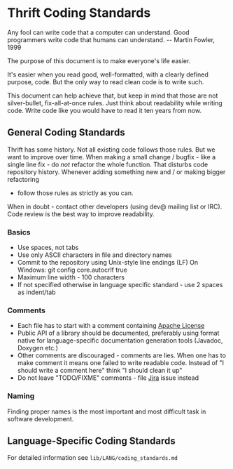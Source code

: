 # Thrift Coding Standards

   Any fool can write code that a computer can understand.
   Good programmers write code that humans can understand.
                                  -- Martin Fowler, 1999

The purpose of this document is to make everyone's life easier.

It's easier when you read good, well-formatted, with a clearly defined purpose, code.
But the only way to read clean code is to write such.

This document can help achieve that, but keep in mind that
those are not silver-bullet, fix-all-at-once rules. Just think about readability while writing code.
Write code like you would have to read it ten years from now.

## General Coding Standards

Thrift has some history. Not all existing code follows those rules.
But we want to improve over time.
When making a small change / bugfix - like a single line fix - do *not* refactor the whole function.
That disturbs code repository history.
Whenever adding something new and / or making bigger refactoring
 - follow those rules as strictly as you can.

When in doubt - contact other developers (using dev@ mailing list or IRC).
Code review is the best way to improve readability.

### Basics
 * Use spaces, not tabs
 * Use only ASCII characters in file and directory names
 * Commit to the repository using Unix-style line endings (LF)
     On Windows:
       git config core.autocrlf true
 * Maximum line width - 100 characters
 * If not specified otherwise in language specific standard - use 2 spaces as indent/tab

### Comments
 * Each file has to start with a comment containing [Apache License](http://www.apache.org/licenses/LICENSE-2.0)
 * Public API of a library should be documented, preferably using format native for language-specific documentation generation tools (Javadoc, Doxygen etc.)
 * Other comments are discouraged - comments are lies. When one has to make comment it means one failed to write readable code. Instead of "I should write a comment here" think "I should clean it up"
 * Do not leave "TODO/FIXME" comments - file [Jira](http://issues.apache.org/jira/browse/THRIFT) issue instead

### Naming
 Finding proper names is the most important and most difficult task in software development.

## Language-Specific Coding Standards

For detailed information see `lib/LANG/coding_standards.md`
